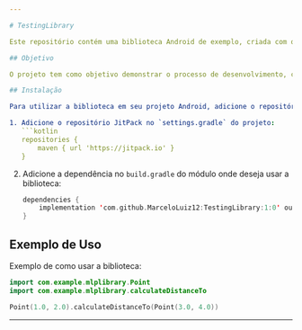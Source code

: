 ```yaml
---

# TestingLibrary

Este repositório contém uma biblioteca Android de exemplo, criada com o objetivo de estudar e praticar a criação e publicação de bibliotecas em repositórios como o JitPack.

## Objetivo

O projeto tem como objetivo demonstrar o processo de desenvolvimento, configuração e publicação de bibliotecas Android, e é uma referência para quem deseja entender o fluxo de criação de uma biblioteca compartilhável via JitPack.

## Instalação

Para utilizar a biblioteca em seu projeto Android, adicione o repositório JitPack e a dependência no arquivo `build.gradle` do seu projeto:

1. Adicione o repositório JitPack no `settings.gradle` do projeto:
   ```kotlin
   repositories {
       maven { url 'https://jitpack.io' }
   }
   ```

2. Adicione a dependência no `build.gradle` do módulo onde deseja usar a biblioteca:
   ```kotlin
   dependencies {
       implementation 'com.github.MarceloLuiz12:TestingLibrary:1:0' ou implementation("com.github.MarceloLuiz12:TestingLibrary:1.0")
   }
   ```

## Exemplo de Uso

Exemplo de como usar a biblioteca:

```kotlin
import com.example.mlplibrary.Point
import com.example.mlplibrary.calculateDistanceTo

Point(1.0, 2.0).calculateDistanceTo(Point(3.0, 4.0))
```

---
```

